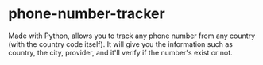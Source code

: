 # phone-number-tracker
Made with Python, allows you to track any phone number from any country (with the country code itself). It will give you the information such as country, the city, provider, and it'll verify if the number's exist or not.   
